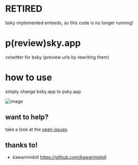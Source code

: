 # RETIRED
bsky implemented embeds, so this code is no longer running!

# p(review)sky.app
vxtwitter for bsky (preview urls by rewriting them)

# how to use
simply change bsky.app to psky.app

![image](https://user-images.githubusercontent.com/1487413/234291147-5262394c-ed9b-4235-8da4-976d14c9dcbe.png)

## want to help?
take a look at the [open issues](https://github.com/ianklatzco/psky.app/issues)

## thanks to!
- kawarimidoll https://github.com/kawarimidoll
